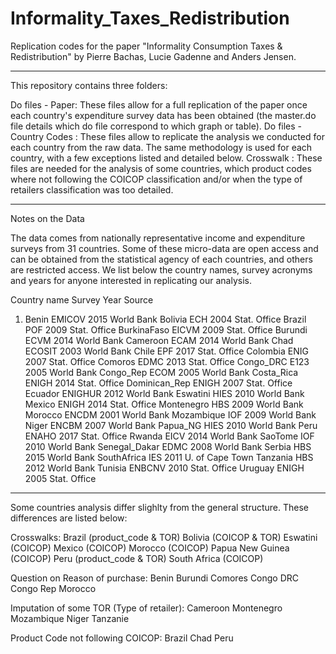 # Informality_Taxes_Redistribution
Replication codes for the paper "Informality Consumption Taxes &amp; Redistribution"
by Pierre Bachas, Lucie Gadenne and Anders Jensen. 

-----------------------------------------------------------------------------------------------------
This repository contains three folders:

Do files - Paper: These files allow for a full replication of the paper once each country's expenditure survey data has been obtained (the master.do file details which do file correspond to which graph or table).
Do files - Country Codes : These files allow to replicate the analysis we conducted for each country from the raw data. The same methodology is used for each country, with a few exceptions listed and detailed below.
Crosswalk : These files are needed for the analysis of some countries, which product codes where not following the COICOP classification and/or when the type of retailers classification was too detailed.

-----------------------------------------------------------------------------------------------------
Notes on the Data

The data comes from nationally representative income and expenditure surveys from 31 countries. 
Some of these micro-data are open access and can be obtained from the statistical agency of each countries, and others are restricted access. We list below the country names, survey acronyms and years for anyone interested in replicating our analysis. 

  Country name	Survey	Year	Source
1) Benin	        EMICOV	2015	World Bank
Bolivia	      ECH	    2004	Stat. Office
Brazil	      POF	    2009	Stat. Office
BurkinaFaso	  EICVM	  2009	Stat. Office
Burundi	      ECVM	  2014	World Bank
Cameroon	    ECAM	  2014	World Bank
Chad	        ECOSIT	2003	World Bank
Chile	        EPF	    2017	Stat. Office
Colombia	    ENIG	  2007	Stat. Office
Comoros	      EDMC	  2013	Stat. Office
Congo_DRC	    E123	  2005	World Bank
Congo_Rep	    ECOM	  2005	World Bank
Costa_Rica	  ENIGH	  2014	Stat. Office
Dominican_Rep	ENIGH	  2007	Stat. Office
Ecuador	      ENIGHUR	2012	World Bank
Eswatini	    HIES	  2010	World Bank
Mexico	      ENIGH	  2014	Stat. Office
Montenegro	  HBS	    2009	World Bank
Morocco	      ENCDM	  2001	World Bank
Mozambique	  IOF	    2009	World Bank
Niger	        ENCBM	  2007	World Bank
Papua_NG	    HIES	  2010	World Bank
Peru	        ENAHO	  2017	Stat. Office
Rwanda	      EICV	  2014	World Bank
SaoTome	      IOF	    2010	World Bank
Senegal_Dakar	EDMC	  2008	World Bank
Serbia	      HBS	    2015	World Bank
SouthAfrica	  IES	    2011	U. of Cape Town
Tanzania	    HBS	    2012	World Bank
Tunisia	      ENBCNV	2010	Stat. Office
Uruguay	      ENIGH	  2005	Stat. Office

-----------------------------------------------------------------------------------------------------
Some countries analysis differ slighlty from the general structure. These differences are listed below:

Crosswalks:
Brazil (product_code & TOR)
Bolivia (COICOP & TOR)
Eswatini (COICOP)
Mexico (COICOP)
Morocco (COICOP)
Papua New Guinea (COICOP)
Peru (product_code & TOR)
South Africa (COICOP)

Question on Reason of purchase:
Benin
Burundi
Comores
Congo DRC
Congo Rep
Morocco

Imputation of some TOR (Type of retailer):
Cameroon
Montenegro
Mozambique
Niger
Tanzanie

Product Code not following COICOP:
Brazil
Chad
Peru
